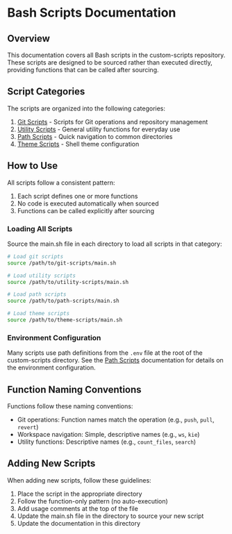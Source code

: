 # Bash Scripts Documentation

## Overview
This documentation covers all Bash scripts in the custom-scripts repository. These scripts are designed to be sourced rather than executed directly, providing functions that can be called after sourcing.

## Script Categories

The scripts are organized into the following categories:

1. [Git Scripts](GIT_SCRIPTS.md) - Scripts for Git operations and repository management
2. [Utility Scripts](UTILITY_SCRIPTS.md) - General utility functions for everyday use
3. [Path Scripts](PATH_SCRIPTS.md) - Quick navigation to common directories
4. [Theme Scripts](THEME_SCRIPTS.md) - Shell theme configuration

## How to Use

All scripts follow a consistent pattern:

1. Each script defines one or more functions
2. No code is executed automatically when sourced
3. Functions can be called explicitly after sourcing

### Loading All Scripts

Source the main.sh file in each directory to load all scripts in that category:

```bash
# Load git scripts
source /path/to/git-scripts/main.sh

# Load utility scripts
source /path/to/utility-scripts/main.sh

# Load path scripts
source /path/to/path-scripts/main.sh

# Load theme scripts
source /path/to/theme-scripts/main.sh
```

### Environment Configuration

Many scripts use path definitions from the `.env` file at the root of the custom-scripts directory. See the [Path Scripts](PATH_SCRIPTS.md) documentation for details on the environment configuration.

## Function Naming Conventions

Functions follow these naming conventions:

- Git operations: Function names match the operation (e.g., `push`, `pull`, `revert`)
- Workspace navigation: Simple, descriptive names (e.g., `ws`, `kie`)
- Utility functions: Descriptive names (e.g., `count_files`, `search`)

## Adding New Scripts

When adding new scripts, follow these guidelines:

1. Place the script in the appropriate directory
2. Follow the function-only pattern (no auto-execution)
3. Add usage comments at the top of the file
4. Update the main.sh file in the directory to source your new script
5. Update the documentation in this directory
